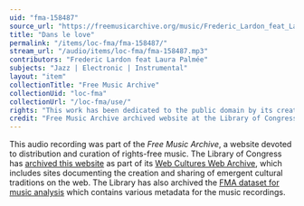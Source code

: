 ```yaml
---
uid: "fma-158487"
source_url: "https://freemusicarchive.org/music/Frederic_Lardon_feat_Laura_Palme/Korgi/Frederic_Lardon_feat_Laura_Palme_-_Korgi_-_09_Dans_le_love"
title: "Dans le love"
permalink: "/items/loc-fma/fma-158487/"
stream_url: "/audio/items/loc-fma/fma-158487.mp3"
contributors: "Frederic Lardon feat Laura Palmée"
subjects: "Jazz | Electronic | Instrumental"
layout: "item"
collectionTitle: "Free Music Archive"
collectionUid: "loc-fma"
collectionUrl: "/loc-fma/use/"
rights: "This work has been dedicated to the public domain by its creator, thus is free to use and reuse without restriction. You can copy, modify, distribute and perform the work, even for commercial purposes, all without asking permission. Attribution is recommended but not required."
credit: "Free Music Archive archived website at the Library of Congress, Web Archives Division."
---
```


This audio recording was part of the _Free Music Archive_, a website devoted to distribution and curation of rights-free music. The Library of Congress has [archived this website](https://www.loc.gov/item/lcwaN0026492/) as part of its [Web Cultures Web Archive](https://www.loc.gov/collections/web-cultures-web-archive/about-this-collection/), which includes sites documenting the creation and sharing of emergent cultural traditions on the web. The Library has also archived the [FMA dataset for music analysis](https://catalog.loc.gov/vwebv/search?searchCode=LCCN&searchArg=2018655052&searchType=1&permalink=y) which contains various metadata for the music recordings.